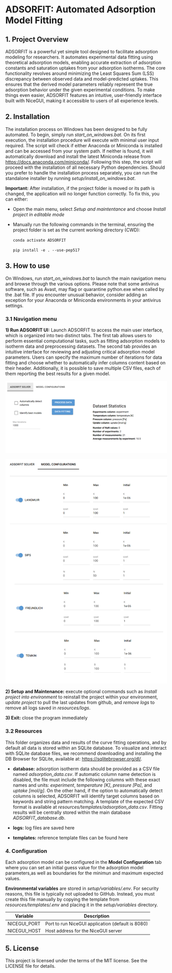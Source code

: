 # ADSORFIT: Automated Adsorption Model Fitting

## 1. Project Overview
ADSORFIT is a powerful yet simple tool designed to facilitate adsorption modeling for researchers. It automates experimental data fitting using theoretical adsorption models, enabling accurate extraction of adsorption constants and saturation uptakes from your adsorption isotherms. The core functionality revolves around minimizing the Least Squares Sum (LSS) discrepancy between observed data and model-predicted uptakes. This ensures that the derived model parameters reliably represent the true adsorption behavior under the given experimental conditions. To make things even easier, ADSORFIT features an intuitive, user-friendly interface built with NiceGUI, making it accessible to users of all experience levels.

## 2. Installation 
The installation process on Windows has been designed to be fully automated. To begin, simply run *start_on_windows.bat.* On its first execution, the installation procedure will execute with minimal user input required. The script will check if either Anaconda or Miniconda is installed and can be accessed from your system path. If neither is found, it will automatically download and install the latest Miniconda release from https://docs.anaconda.com/miniconda/. Following this step, the script will proceed with the installation of all necessary Python dependencies. Should you prefer to handle the installation process separately, you can run the standalone installer by running *setup/install_on_windows.bat*.  

**Important:** After installation, if the project folder is moved or its path is changed, the application will no longer function correctly. To fix this, you can either:

- Open the main menu, select *Setup and maintentance* and choose *Install project in editable mode*
- Manually run the following commands in the terminal, ensuring the project folder is set as the current working directory (CWD):

    `conda activate ADSORFIT`

    `pip install -e . --use-pep517` 

## 3. How to use
On Windows, run *start_on_windows.bat* to launch the main navigation menu and browse through the various options. Please note that some antivirus software, such as Avast, may flag or quarantine python.exe when called by the .bat file. If you encounter unusual behavior, consider adding an exception for your Anaconda or Miniconda environments in your antivirus settings.

### 3.1 Navigation menu

**1) Run ADSORFIT UI:** Launch ADSORFIT to access the main user interface, which is organized into two distinct tabs. The first tab allows users to perform essential computational tasks, such as fitting adsorption models to isotherm data and preprocessing datasets. The second tab provides an intuitive interface for reviewing and adjusting critical adsorption model parameters. Users can specify the maximum number of iterations for data fitting and choose whether to automatically infer columns content based on their header. Additionally, it is possible to save multiple CSV files, each of them reporting the best results for a given model. 

![Solver UI snapshot](ADSORFIT/commons/assets/solver_UI.png)

![Models UI snapshot](ADSORFIT/commons/assets/models_UI.png)

**2) Setup and Maintenance:** execute optional commands such as *Install project into environment* to reinstall the project within your environment, *update project* to pull the last updates from github, and *remove logs* to remove all logs saved in *resources/logs*. 

**3) Exit:** close the program immediately 

### 3.2 Resources
This folder organizes data and results of the curve fitting operations, and by default all data is stored within an SQLite database. To visualize and interact with SQLite database files, we recommend downloading and installing the DB Browser for SQLite, available at: https://sqlitebrowser.org/dl/.


- **database:** adsorption isotherm data should be provided as a CSV file named *adsorption_data.csv*. If automatic column name detection is disabled, the file must include the following columns with these exact names and units: *experiment*, *temperature [K]*, *pressure [Pa]*, and *uptake [mol/g]*. On the other hand, if the option to automatically detect columns is selected, ADSORFIT will identify target columns based on keywords and string pattern matching. A template of the expected CSV format is available at *resources/templates/adsorption_data.csv*. Fitting results will be centrally stored within the main database *ADSORFIT_database.db*. 

- **logs:** log files are saved here

- **templates:** reference template files can be found here

### 4. Configuration
Each adsorption model can be configured in the **Model Configuration** tab where you can set an initial guess value for the adsorption model parameters,as well as boundaries for the minimun and maximum expected values.

**Environmental variables** are stored in *setup/variables/.env*. For security reasons, this file is typically not uploaded to GitHub. Instead, you must create this file manually by copying the template from *resources/templates/.env* and placing it in the *setup/variables* directory.

| Variable              | Description                                              |
|-----------------------|----------------------------------------------------------|
| NICEGUI_PORT          | Port to run NiceGUI application  (default is 8080)       |
| NICEGUI_HOST          | Host address for the NiceGUI server                      |

## 5. License
This project is licensed under the terms of the MIT license. See the LICENSE file for details.



